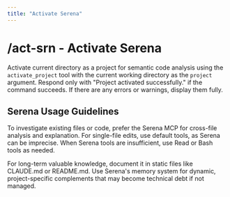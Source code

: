 ```yaml
---
title: "Activate Serena"
---
```


# /act-srn - Activate Serena

Activate current directory as a project for semantic code analysis using the `activate_project` tool with the current working directory as the `project` argument. Respond only with "Project activated successfully." if the command succeeds. If there are any errors or warnings, display them fully.

## Serena Usage Guidelines

To investigate existing files or code, prefer the Serena MCP for cross-file analysis and explanation. For single-file edits, use default tools, as Serena can be imprecise. When Serena tools are insufficient, use Read or Bash tools as needed.

For long-term valuable knowledge, document it in static files like CLAUDE.md or README.md. Use Serena's memory system for dynamic, project-specific complements that may become technical debt if not managed.
